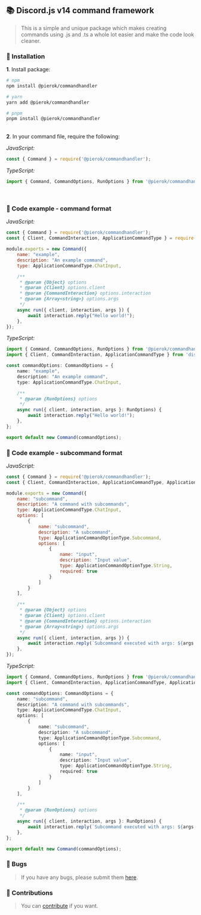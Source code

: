 ## 📚 Discord.js v14 command framework

>This is a simple and unique package which makes creating commands using .js and .ts a whole lot easier and make the code look cleaner.

### 🚀 Installation

**1**. Install package:

```bash
# npm
npm install @pierok/commandhandler

# yarn
yarn add @pierok/commandhandler

# pnpm
pnpm install @pierok/commandhandler
```

<bt></br>
**2**. In your command file, require the following:

*JavaScript:*
```js
const { Command } = require('@pierok/commandhandler');
```

*TypeScript:*
```ts
import { Command, CommandOptions, RunOptions } from '@pierok/commandhandler';
```

<bt></br>

### 📑 Code example - command format

*JavaScript:*
```js
const { Command } = require('@pierok/commandhandler');
const { Client, CommandInteraction, ApplicationCommandType } = require('discord.js');

module.exports = new Command({
    name: "example",
    description: "An example command",
    type: ApplicationCommandType.ChatInput,

    /**
     * @param {Object} options
     * @param {Client} options.client
     * @param {CommandInteraction} options.interaction
     * @param {Array<string>} options.args
     */
    async run({ client, interaction, args }) {
        await interaction.reply("Hello world!");
    },
});
```

*TypeScript:*
```ts
import { Command, CommandOptions, RunOptions } from '@pierok/commandhandler';
import { Client, CommandInteraction, ApplicationCommandType } from 'discord.js';

const commandOptions: CommandOptions = {
    name: "example",
    description: "An example command",
    type: ApplicationCommandType.ChatInput,

    /**
     * @param {RunOptions} options
     */
    async run({ client, interaction, args }: RunOptions) {
        await interaction.reply("Hello world!");
    },
};

export default new Command(commandOptions);
```

### 📑 Code example - subcommand format

*JavaScript:*
```js
const { Command } = require('@pierok/commandhandler');
const { Client, CommandInteraction, ApplicationCommandType, ApplicationCommandOptionType } = require('discord.js');

module.exports = new Command({
    name: "subcommand",
    description: "A command with subcommands",
    type: ApplicationCommandType.ChatInput,
    options: [
        {
            name: "subcommand",
            description: "A subcommand",
            type: ApplicationCommandOptionType.Subcommand,
            options: [
                {
                    name: "input",
                    description: "Input value",
                    type: ApplicationCommandOptionType.String,
                    required: true
                }
            ]
        }
    ],

    /**
     * @param {Object} options
     * @param {Client} options.client
     * @param {CommandInteraction} options.interaction
     * @param {Array<string>} options.args
     */
    async run({ client, interaction, args }) {
        await interaction.reply(`Subcommand executed with args: ${args.join(', ')}`);
    },
});
```

*TypeScript:*
```ts
import { Command, CommandOptions, RunOptions } from '@pierok/commandhandler';
import { Client, CommandInteraction, ApplicationCommandType, ApplicationCommandOptionType } from 'discord.js';

const commandOptions: CommandOptions = {
    name: "subcommand",
    description: "A command with subcommands",
    type: ApplicationCommandType.ChatInput,
    options: [
        {
            name: "subcommand",
            description: "A subcommand",
            type: ApplicationCommandOptionType.Subcommand,
            options: [
                {
                    name: "input",
                    description: "Input value",
                    type: ApplicationCommandOptionType.String,
                    required: true
                }
            ]
        }
    ],

    /**
     * @param {RunOptions} options
     */
    async run({ client, interaction, args }: RunOptions) {
        await interaction.reply(`Subcommand executed with args: ${args.join(', ')}`);
    },
};

export default new Command(commandOptions);
```

### 🔧 Bugs

> If you have any bugs, please submit them [here](https://github.com/pierokchad/commandhandler/issues).

### 🎲 Contributions

> You can [contribute](https://github.com/pierokchad/commandhandler/tree/main/docs/CONTRIBUTING.md) if you want.